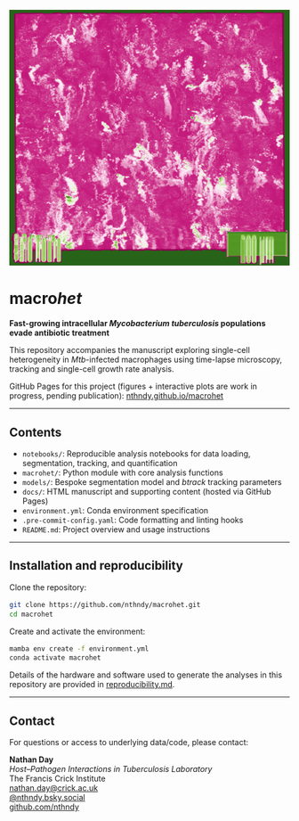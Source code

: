 <p align="center">
  <img src="https://github.com/nthndy/macrohet/raw/main/docs/images/landing_img.png" alt="macrohet image" width="600">
</p>

# macro*het*

**Fast-growing intracellular _Mycobacterium tuberculosis_ populations evade antibiotic treatment**

This repository accompanies the manuscript exploring single-cell heterogeneity in _Mtb_-infected macrophages using time-lapse microscopy, tracking and single-cell growth rate analysis.

GitHub Pages for this project (figures + interactive plots are work in progress, pending publication):
[nthndy.github.io/macrohet](https://nthndy.github.io/macrohet)

---

## Contents

- `notebooks/`: Reproducible analysis notebooks for data loading, segmentation, tracking, and quantification
- `macrohet/`: Python module with core analysis functions
- `models/`: Bespoke segmentation model and _btrack_ tracking parameters
- `docs/`: HTML manuscript and supporting content (hosted via GitHub Pages)
- `environment.yml`: Conda environment specification
- `.pre-commit-config.yaml`: Code formatting and linting hooks
- `README.md`: Project overview and usage instructions

---

## Installation and reproducibility

Clone the repository:

```bash
git clone https://github.com/nthndy/macrohet.git
cd macrohet
```

Create and activate the environment:

```bash
mamba env create -f environment.yml
conda activate macrohet
```

Details of the hardware and software used to generate the analyses in this repository are provided in [reproducibility.md](reproducibility.md).

---

## Contact

For questions or access to underlying data/code, please contact:

**Nathan Day** <br>
_Host–Pathogen Interactions in Tuberculosis Laboratory_ <br>
The Francis Crick Institute <br>
nathan.day@crick.ac.uk <br>
[@nthndy.bsky.social](https://bsky.app/profile/nthndy.bsky.social) <br>
[github.com/nthndy](https://github.com/nthndy) <br>
